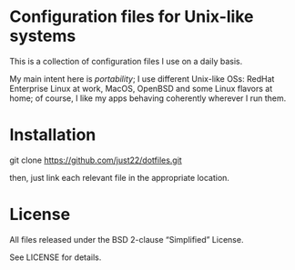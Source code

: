# Configuration files for Unix-like systems

This is a collection of configuration files I use on a daily basis.

My main intent here is _portability_; I use different Unix-like OSs: RedHat
Enterprise Linux at work, MacOS, OpenBSD and some Linux flavors at home;
of course, I like my apps behaving coherently wherever I run them.


# Installation

git clone https://github.com/just22/dotfiles.git

then, just link each relevant file in the appropriate location.


# License
All files released under the BSD 2-clause “Simplified” License.

See LICENSE for details.
